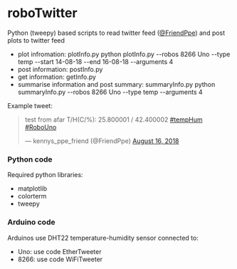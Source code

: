 # roboTwitter

Python (tweepy) based scripts to read twitter feed ([@FriendPpe](https://twitter.com/FriendPpe)) and post plots to twitter feed
  * plot infromation: plotInfo.py
      python plotInfo.py --robos 8266 Uno --type temp --start 14-08-18 --end 16-08-18 --arguments 4
  * post information: postInfo.py
  * get information: getInfo.py
  * summarise information and post summary: summaryInfo.py
      python summaryInfo.py --robos 8266 Uno --type temp --arguments 4


Example tweet:

<div class="center">

<blockquote class="twitter-tweet" data-lang="en"><p lang="en" dir="ltr">test from afar T/H(C/%): 25.800001 / 42.400002 <a href="https://twitter.com/hashtag/tempHum?src=hash&amp;ref_src=twsrc%5Etfw">#tempHum</a> <a href="https://twitter.com/hashtag/RoboUno?src=hash&amp;ref_src=twsrc%5Etfw">#RoboUno</a></p>&mdash; kennys_ppe_friend (@FriendPpe) <a href="https://twitter.com/FriendPpe/status/1030040602698817536?ref_src=twsrc%5Etfw">August 16, 2018</a></blockquote>

</div>

### Python code

Required python libraries:
  * matplotlib
  * colorterm
  * tweepy

### Arduino code

Arduinos use DHT22 temperature-humidity sensor connected to:
  * Uno: use code EtherTweeter
  * 8266: use code WiFiTweeter  


